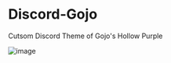 # Discord-Gojo
Cutsom Discord Theme of Gojo's Hollow Purple

![image](https://github.com/mOdboss-Studios/Discord-Gojo/assets/173762961/a17a9f2f-b363-4c66-ba7b-68eec82ee2ea)

